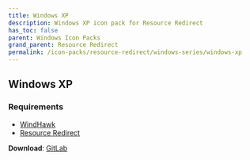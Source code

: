 ```yaml
---
title: Windows XP
description: Windows XP icon pack for Resource Redirect
has_toc: false
parent: Windows Icon Packs
grand_parent: Resource Redirect
permalink: /icon-packs/resource-redirect/windows-series/windows-xp
---
```


## Windows XP

### Requirements

- [WindHawk][WindHawk]
- [Resource Redirect][ResourceRedirect]

**Download**: [GitLab][GitLab]

<!-- ///////////////////////////////////////////////////////////////////////////////////////////////////////////////////////////////////////////////////// -->

[GitLab]: https://gitlab.com/the-back-room/resource-redirect/-/tree/main/icon-packs/Windows-XP

[WindHawk]: https://windhawk.net/
[ResourceRedirect]: https://windhawk.net/mods/icon-resource-redirect

<!-- ///////////////////////////////////////////////////////////////////////////////////////////////////////////////////////////////////////////////////// -->
